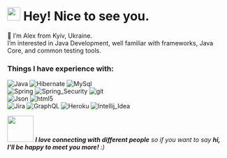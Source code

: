 <h1><img src="https://emojis.slackmojis.com/emojis/images/1531849430/4246/blob-sunglasses.gif?1531849430" width="30"/> Hey! Nice to see you.</h1>


👋 I’m Alex from Kyiv, Ukraine. <BR> 
I’m interested in Java Development, well familiar with frameworks, Java Core, and common testing tools. 


<h3>Things I have experience with:</h3>
<p>
  <img alt="Java" src="https://img.shields.io/badge/-Java-ED8B00?style=flat-square&logo=java&logoColor=white" /> 
  <img alt="Hibernate" src="https://img.shields.io/badge/-Hibernate-59666C?style=flat-square&logo=Hibernate&logoColor=white" /> 
  <img alt="MySql" src="https://img.shields.io/badge/-MySQL-00000F?style=flat-square&logo=mysql&logoColor=white" /> <BR>
  <img alt="Spring" src="https://img.shields.io/badge/-Spring-6DB33F?style=flat-square&logo=spring&logoColor=white" /> 
  <img alt="Spring_Security" src="https://img.shields.io/badge/-Spring_Security-6DB33F?style=flat-square&logo=Spring-Security&logoColor=white" /> 
  <img alt="git" src="https://img.shields.io/badge/-Git-F05032?style=flat-square&logo=git&logoColor=white" /> <BR>
  
  <img alt="Json" src="https://img.shields.io/badge/-json%20web%20tokens-323330?style=flat-square&logo=json-web-tokens&logoColor=white" /> 
  <img alt="html5" src="https://img.shields.io/badge/-HTML5-E34F26?style=flat-square&logo=html5&logoColor=white" /> <BR>
  
  <img alt="Jira" src="https://img.shields.io/badge/-Jira-0052CC?style=flat-square&logo=Jira&logoColor=white" /> 
  <img alt="GraphQL" src="https://img.shields.io/badge/-GraphQL-E10098?style=flat-square&logo=graphql&logoColor=white" /> 
  <img alt="Heroku" src="https://img.shields.io/badge/-Heroku-430098?style=flat-square&logo=heroku&logoColor=white" /> 
  <img alt="Intellij_Idea" src="https://img.shields.io/badge/-IntelliJ_IDEA-000000.svg?style=flat-square&logo=intellij-idea&logoColor=white" /> 
</p>

<img src="https://media.giphy.com/media/LnQjpWaON8nhr21vNW/giphy.gif" width="60"> <em><b>I love connecting with different people</b> so if you want to say <b>hi, I'll be happy to meet you more!</b> :)

